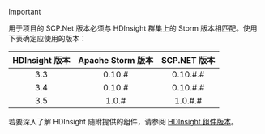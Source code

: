 > [!IMPORTANT]
> 用于项目的 SCP.Net 版本必须与 HDInsight 群集上的 Storm 版本相匹配。使用下表确定应使用的版本：
> 
> | HDInsight 版本 | Apache Storm 版本 | SCP.NET 版本 |
> |:---:|:---:|:---:|
> | 3\.3 |0\.10.# |0\.10.#.# |
> | 3\.4 |0\.10.# |0\.10.#.# |
> | 3\.5 |1\.0.# |1\.0.#.# |
> 
> 若要深入了解 HDInsight 随附提供的组件，请参阅 [HDInsight 组件版本](../articles/hdinsight/hdinsight-component-versioning.md)。
> 
> 

<!---HONumber=Mooncake_1219_2016-->